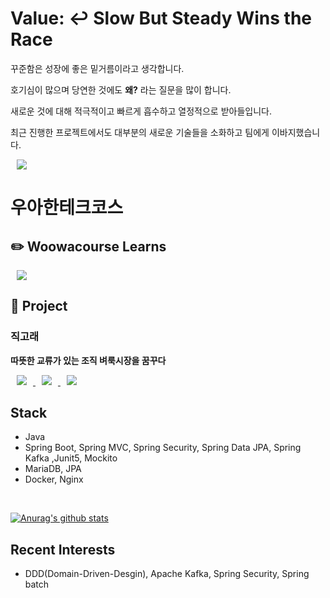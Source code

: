 # Value: ↩️ Slow But Steady Wins the Race
꾸준함은 성장에 좋은 밑거름이라고 생각합니다.

호기심이 많으며 당연한 것에도 **왜?** 라는 질문을 많이 합니다.

새로운 것에 대해 적극적이고 빠르게 흡수하고 열정적으로 받아들입니다. 

최근 진행한 프로젝트에서도 대부분의 새로운 기술들을 소화하고 팀에게 이바지했습니다.

<a href="http://joseph415.github.io/resume/">
    <img 
        src="http://img.shields.io/badge/-📘resume-bbe1fa?style=flat&link=http://joseph415.github.io/resume/"
        style="height : auto; margin-left : 10px; margin-right : 10px;"/>
</a>

# 우아한테크코스

## ✏️ Woowacourse Learns
<a href="https://github.com/joseph415/woowacourse-learns">
    <img 
        src="http://img.shields.io/badge/-Github Repo-1b262c?style=flat&logo=Github&link=https://github.com/joseph415/woowacourse-learns"
        style="height : auto; margin-left : 10px; margin-right : 10px;"/>
</a>

## 📑 Project

### 직고래
**따뜻한 교류가 있는 조직 벼룩시장을 꿈꾸다**
<div>
<a href="https://github.com/woowacourse-teams/2020-seller-lee-company">
    <img 
        src="http://img.shields.io/badge/-Project Repo-1b262c?style=flat&logo=Github&link=https://github.com/woowacourse-teams/2020-seller-lee-company"
        style="height : auto; margin-left : 10px; margin-right : 10px;"/>
</a>
<a href="https://github.com/joseph415/JIKGORAE-project-records">
    <img 
        src="http://img.shields.io/badge/-기술 적용기-3282b8?style=flat&logo=Github&link=https://github.com/joseph415/JIKGORAE-project-records"
        style="height : auto; margin-left : 10px; margin-right : 10px;"/>
</a>
<a href="https://sites.google.com/woowahan.com/wooteco-demo/직고래">
    <img 
        src="http://img.shields.io/badge/-🐳 Demo Site-bbe1fa?style=flat&link=https://sites.google.com/woowahan.com/wooteco-demo/직고래/"
        style="height : auto; margin-left : 10px; margin-right : 10px;"/>
</a>
</div>

## Stack
- Java
- Spring Boot, Spring MVC, Spring Security, Spring Data JPA, Spring Kafka ,Junit5, Mockito
- MariaDB, JPA
- Docker, Nginx
<br/>

[![Anurag's github stats](https://github-readme-stats.vercel.app/api?username=joseph415&count_private=true&hide=stars&show_icons=true)](https://github.com/anuraghazra/github-readme-stats)

## Recent Interests
- DDD(Domain-Driven-Desgin), Apache Kafka, Spring Security, Spring batch
